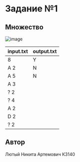 # Задание №1
##  Множество

![image](https://github.com/user-attachments/assets/eaf90bad-b5a7-4490-87e4-9eb6cc5e1e26)

| input.txt | output.txt |
|-----------|------------|
| 8         | Y          |
| A 2       | N          |
| A 5       | N          |
| A 3       |            |
| ? 2       |            |
| ? 4       |            |
| A 2       |            |
| D 2       |            |
| ? 2       |            |



## Автор
Лютый Никита Артемович К3140
